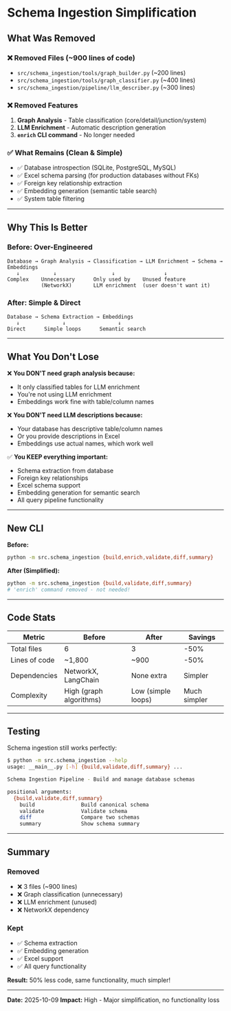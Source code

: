 # Schema Ingestion Simplification

## What Was Removed

### ❌ **Removed Files** (~900 lines of code)
- `src/schema_ingestion/tools/graph_builder.py` (~200 lines)
- `src/schema_ingestion/tools/graph_classifier.py` (~400 lines)
- `src/schema_ingestion/pipeline/llm_describer.py` (~300 lines)

### ❌ **Removed Features**
1. **Graph Analysis** - Table classification (core/detail/junction/system)
2. **LLM Enrichment** - Automatic description generation
3. **`enrich` CLI command** - No longer needed

### ✅ **What Remains** (Clean & Simple)
- ✅ Database introspection (SQLite, PostgreSQL, MySQL)
- ✅ Excel schema parsing (for production databases without FKs)
- ✅ Foreign key relationship extraction
- ✅ Embedding generation (semantic table search)
- ✅ System table filtering

---

## Why This Is Better

### **Before: Over-Engineered**
```
Database → Graph Analysis → Classification → LLM Enrichment → Schema → Embeddings
   ↓           ↓                  ↓                ↓
Complex    Unnecessary      Only used by    Unused feature
           (NetworkX)       LLM enrichment  (user doesn't want it)
```

### **After: Simple & Direct**
```
Database → Schema Extraction → Embeddings
   ↓              ↓                 ↓
Direct      Simple loops      Semantic search
```

---

## What You Don't Lose

❌ **You DON'T need graph analysis because:**
- It only classified tables for LLM enrichment
- You're not using LLM enrichment
- Embeddings work fine with table/column names

❌ **You DON'T need LLM descriptions because:**
- Your database has descriptive table/column names
- Or you provide descriptions in Excel
- Embeddings use actual names, which work well

✅ **You KEEP everything important:**
- Schema extraction from database
- Foreign key relationships
- Excel schema support
- Embedding generation for semantic search
- All query pipeline functionality

---

## New CLI

**Before:**
```bash
python -m src.schema_ingestion {build,enrich,validate,diff,summary}
```

**After (Simplified):**
```bash
python -m src.schema_ingestion {build,validate,diff,summary}
# 'enrich' command removed - not needed!
```

---

## Code Stats

| Metric | Before | After | Savings |
|--------|--------|-------|---------|
| Total files | 6 | 3 | -50% |
| Lines of code | ~1,800 | ~900 | -50% |
| Dependencies | NetworkX, LangChain | None extra | Simpler |
| Complexity | High (graph algorithms) | Low (simple loops) | Much simpler |

---

## Testing

Schema ingestion still works perfectly:
```bash
$ python -m src.schema_ingestion --help
usage: __main__.py [-h] {build,validate,diff,summary} ...

Schema Ingestion Pipeline - Build and manage database schemas

positional arguments:
  {build,validate,diff,summary}
    build               Build canonical schema
    validate            Validate schema
    diff                Compare two schemas
    summary             Show schema summary
```

---

## Summary

### Removed
- ❌ 3 files (~900 lines)
- ❌ Graph classification (unnecessary)
- ❌ LLM enrichment (unused)
- ❌ NetworkX dependency

### Kept
- ✅ Schema extraction
- ✅ Embedding generation
- ✅ Excel support
- ✅ All query functionality

**Result:** 50% less code, same functionality, much simpler!

---

**Date:** 2025-10-09
**Impact:** High - Major simplification, no functionality loss
